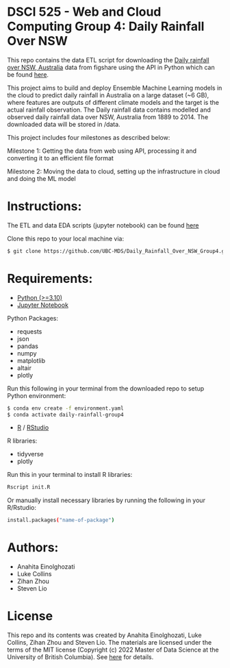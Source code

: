 # DSCI 525 - Web and Cloud Computing Group 4: Daily Rainfall Over NSW

This repo contains the data ETL script for downloading the [Daily rainfall over NSW, Australia](https://figshare.com/articles/dataset/Daily_rainfall_over_NSW_Australia/14096681) 
data from figshare using the API in Python which can be found [here](https://docs.figshare.com/).

This project aims to build and deploy Ensemble Machine Learning models in the cloud to predict daily rainfall in Australia on a large dataset (~6 GB), where features are outputs of different climate models and the target is the actual rainfall observation. The Daily rainfall data contains modelled and observed daily rainfall data over NSW, Australia from 1889 to 2014.
The downloaded data will be stored in /data.

This project includes four milestones as described below:

Milestone 1: Getting the data from web using API, processing it and converting it to an efficient file format

Milestone 2: Moving the data to cloud, setting up the infrastructure in cloud and doing the ML model



# Instructions:
The ETL and data EDA scripts (jupyter notebook) can be found [here](https://github.com/UBC-MDS/Daily_Rainfall_Over_NSW_Group4/tree/main/notebooks)

Clone this repo to your local machine via:

```sh
$ git clone https://github.com/UBC-MDS/Daily_Rainfall_Over_NSW_Group4.git
```

# Requirements:
- [Python (>=3.10)](https://www.python.org/)
- [Jupyter Notebook](https://jupyter.org/install)

Python Packages:
  - requests
  - json
  - pandas
  - numpy
  - matplotlib
  - altair
  - plotly

Run this following in your terminal from the downloaded repo to setup Python environment:
```sh
$ conda env create -f environment.yaml
$ conda activate daily-rainfall-group4
```

- [R](https://cran.r-project.org/mirrors.html) / [RStudio](https://www.rstudio.com/products/rstudio/download/)

R libraries:
  - tidyverse
  - plotly

Run this in your terminal to install R libraries:
```sh
Rscript init.R
```
Or manually install necessary libraries by running the following in your R/Rstudio:
```sh
install.packages("name-of-package")
```

# Authors:
- Anahita Einolghozati
- Luke Collins
- Zihan Zhou
- Steven Lio

# License
This repo and its contents was created by Anahita Einolghozati, Luke Collins, Zihan Zhou and Steven Lio. 
The materials are licensed under the terms of the MIT license (Copyright (c) 2022 Master of Data Science at the University of British Columbia). 
See [here](https://github.com/UBC-MDS/Daily_Rainfall_Over_NSW_Group4/blob/main/LICENSE) for details.
